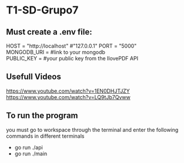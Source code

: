 # T1-SD-Grupo7

## Must create a .env file:  
HOST = "http://localhost" #"127.0.0.1"
PORT = "5000"  
MONGODB_URI = #link to your mongodb  
PUBLIC_KEY = #your public key from the IlovePDF API  

## Usefull Videos  
https://www.youtube.com/watch?v=1EN0DHJTJZY  
https://www.youtube.com/watch?v=LQ9tJb7Qvww  

## To run the program
you must go to workspace through the terminal and enter the following commands in different terminals
- go run ./api
- go run ./main